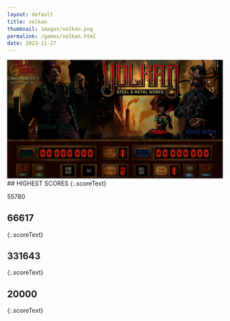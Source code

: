 ```yaml
---
layout: default
title: volkan
thumbnail: images/volkan.png
permalink: /games/volkan.html
date: 2023-11-27
---
```


<img src="../images/volkan.png" class="gameThumbnail img-fluid mx-auto align-middle">
## HIGHEST SCORES
{:.scoreText}

55780

## 66617
{:.scoreText}


## 331643
{:.scoreText}


## 20000
{:.scoreText}


